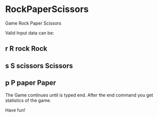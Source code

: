 # RockPaperScissors
Game Rock Paper Scissors

Valid Input data can be:

r
R
rock
Rock
-----
s
S
scissors
Scissors
---------
p
P
paper
Paper
--------

The Game continues until is typed end.
After the end command you get statistics of the game.

Have fun!

